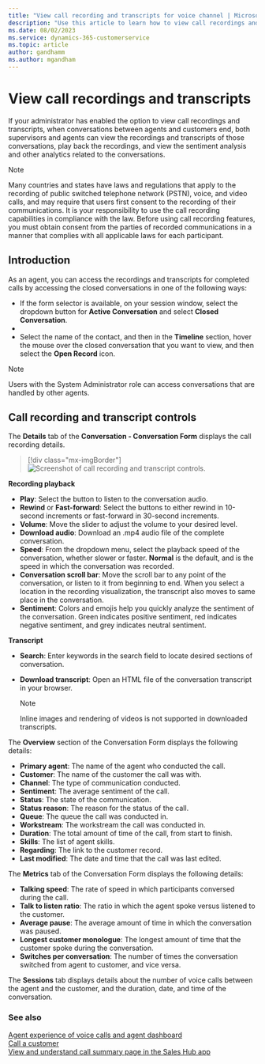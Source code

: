 ```yaml
---
title: "View call recording and transcripts for voice channel | MicrosoftDocs"
description: "Use this article to learn how to view call recordings and transcripts in Omnichannel for Customer Service."
ms.date: 08/02/2023
ms.service: dynamics-365-customerservice
ms.topic: article
author: gandhamm
ms.author: mgandham
---
```


# View call recordings and transcripts

If your administrator has enabled the option to view call recordings and transcripts, when conversations between agents and customers end, both supervisors and agents can view the recordings and transcripts of those conversations, play back the recordings, and view the sentiment analysis and other analytics related to the conversations.

> [!NOTE]
> Many countries and states have laws and regulations that apply to the recording of public switched telephone network (PSTN), voice, and video calls, and may require that users first consent to the recording of their communications. It is your responsibility to use the call recording capabilities in compliance with the law. Before using call recording features, you must obtain consent from the parties of recorded communications in a manner that complies with all applicable laws for each participant.

## Introduction

As an agent, you can access the recordings and transcripts for completed calls by accessing the closed conversations in one of the following ways:

- If the form selector is available, on your session window, select the dropdown button for **Active Conversation** and select **Closed Conversation**.
- 
- Select the name of the contact, and then in the **Timeline** section, hover the mouse over the closed conversation that you want to view, and then select the **Open Record** icon.

> [!NOTE]
> Users with the System Administrator role can access conversations that are handled by other agents.

## Call recording and transcript controls

The **Details** tab of the **Conversation - Conversation Form** displays the call recording details.

> [!div class="mx-imgBorder"]
> ![Screenshot of call recording and transcript controls.](../media/voice-channel-recording.png)

**Recording playback**

- **Play**: Select the button to listen to the conversation audio.
- **Rewind** or **Fast-forward**: Select the buttons to either rewind in 10-second increments or fast-forward in 30-second increments.
- **Volume**: Move the slider to adjust the volume to your desired level.
- **Download audio**: Download an .mp4 audio file of the complete conversation.
- **Speed**: From the dropdown menu, select the playback speed of the conversation, whether slower or faster. **Normal** is the default, and is the speed in which the conversation was recorded.
- **Conversation scroll bar**: Move the scroll bar to any point of the conversation, or listen to it from beginning to end. When you select a location in the recording visualization, the transcript also moves to same place in the conversation.
- **Sentiment**: Colors and emojis help you quickly analyze the sentiment of the conversation. Green indicates positive sentiment, red indicates negative sentiment, and grey indicates neutral sentiment.

**Transcript**

- **Search**: Enter keywords in the search field to locate desired sections of conversation.
- **Download transcript**: Open an HTML file of the conversation transcript in your browser.
  
   > [!NOTE]
   > Inline images and rendering of videos is not supported in downloaded transcripts.

The **Overview** section of the Conversation Form displays the following details:

- **Primary agent**: The name of the agent who conducted the call.
- **Customer**: The name of the customer the call was with.
- **Channel**: The type of communication conducted.
- **Sentiment**: The average sentiment of the call.
- **Status**: The state of the communication.
- **Status reason**: The reason for the status of the call.
- **Queue**: The queue the call was conducted in.
- **Workstream**: The workstream the call was conducted in.
- **Duration**: The total amount of time of the call, from start to finish.
- **Skills**: The list of agent skills.
- **Regarding**: The link to the customer record.
- **Last modified**: The date and time that the call was last edited.

The **Metrics** tab of the Conversation Form displays the following details:

- **Talking speed**: The rate of speed in which participants conversed during the call.
- **Talk to listen ratio**: The ratio in which the agent spoke versus listened to the customer.
- **Average pause**: The average amount of time in which the conversation was paused.
- **Longest customer monologue**: The longest amount of time that the customer spoke during the conversation.
- **Switches per conversation**: The number of times the conversation switched from agent to customer, and vice versa.

The **Sessions** tab displays details about the number of voice calls between the agent and the customer, and the duration, date, and time of the conversation.

### See also

[Agent experience of voice calls and agent dashboard](voice-channel-agent-experience.md)  
[Call a customer](voice-channel-call-customer.md)  
[View and understand call summary page in the Sales Hub app](../../sales/view-and-understand-call-summary-sales-app.md)  
